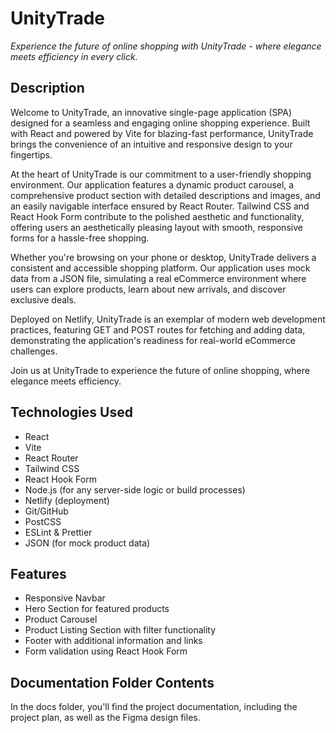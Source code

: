 
# UnityTrade

*Experience the future of online shopping with UnityTrade - where elegance meets efficiency in every click.*

## Description

Welcome to UnityTrade, an innovative single-page application (SPA) designed for a seamless and engaging online shopping experience. Built with React and powered by Vite for blazing-fast performance, UnityTrade brings the convenience of an intuitive and responsive design to your fingertips.

At the heart of UnityTrade is our commitment to a user-friendly shopping environment. Our application features a dynamic product carousel, a comprehensive product section with detailed descriptions and images, and an easily navigable interface ensured by React Router. Tailwind CSS and React Hook Form contribute to the polished aesthetic and functionality, offering users an aesthetically pleasing layout with smooth, responsive forms for a hassle-free shopping.

Whether you're browsing on your phone or desktop, UnityTrade delivers a consistent and accessible shopping platform. Our application uses mock data from a JSON file, simulating a real eCommerce environment where users can explore products, learn about new arrivals, and discover exclusive deals.

Deployed on Netlify, UnityTrade is an exemplar of modern web development practices, featuring GET and POST routes for fetching and adding data, demonstrating the application's readiness for real-world eCommerce challenges.

Join us at UnityTrade to experience the future of online shopping, where elegance meets efficiency.

## Technologies Used

- React
- Vite
- React Router
- Tailwind CSS
- React Hook Form
- Node.js (for any server-side logic or build processes)
- Netlify (deployment)
- Git/GitHub
- PostCSS
- ESLint & Prettier
- JSON (for mock product data)

## Features

- Responsive Navbar
- Hero Section for featured products
- Product Carousel
- Product Listing Section with filter functionality
- Footer with additional information and links
- Form validation using React Hook Form


## Documentation Folder Contents

In the docs folder, you'll find the project documentation, including the project plan, as well as the Figma design files.